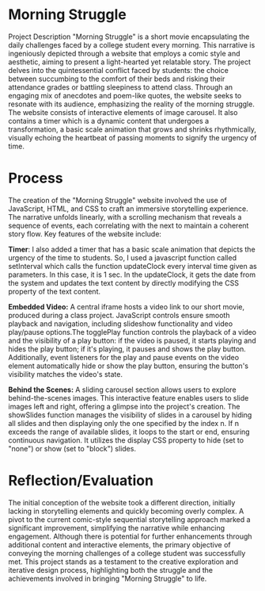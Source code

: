 # Morning Struggle
Project Description
"Morning Struggle" is a short movie encapsulating the daily challenges faced by a college student every morning. This narrative is ingeniously depicted through a website that employs a comic style and aesthetic, aiming to present a light-hearted yet relatable story. The project delves into the quintessential conflict faced by students: the choice between succumbing to the comfort of their beds and risking their attendance grades or battling sleepiness to attend class. Through an engaging mix of anecdotes and poem-like quotes, the website seeks to resonate with its audience, emphasizing the reality of the morning struggle.
The website consists of interactive elements of image carousel. It also contains a timer which is a dynamic content that undergoes a transformation, a basic scale animation that grows and shrinks rhythmically, visually echoing the heartbeat of passing moments to signify the urgency of time.

# Process
The creation of the "Morning Struggle" website involved the use of JavaScript, HTML, and CSS to craft an immersive storytelling experience. The narrative unfolds linearly, with a scrolling mechanism that reveals a sequence of events, each correlating with the next to maintain a coherent story flow. Key features of the website include:

**Timer**: I also added a timer that has a basic scale animation that depicts the urgency of the time to students. So, I used a javascript function called setInterval which calls the function updateClock every interval time given as parameters. In this case, it is 1 sec. In the updateClock, it gets the date from the system and updates the text content by directly modifying the CSS property of the text content.

**Embedded Video:** A central iframe hosts a video link to our short movie, produced during a class project. JavaScript controls ensure smooth playback and navigation, including slideshow functionality and video play/pause options.The togglePlay function controls the playback of a video and the visibility of a play button: if the video is paused, it starts playing and hides the play button; if it's playing, it pauses and shows the play button. Additionally, event listeners for the play and pause events on the video element automatically hide or show the play button, ensuring the button's visibility matches the video's state.

**Behind the Scenes:** A sliding carousel section allows users to explore behind-the-scenes images. This interactive feature enables users to slide images left and right, offering a glimpse into the project's creation. The showSlides function manages the visibility of slides in a carousel by hiding all slides and then displaying only the one specified by the index n. If n exceeds the range of available slides, it loops to the start or end, ensuring continuous navigation. It utilizes the display CSS property to hide (set to "none") or show (set to "block") slides.

# Reflection/Evaluation
The initial conception of the website took a different direction, initially lacking in storytelling elements and quickly becoming overly complex. A pivot to the current comic-style sequential storytelling approach marked a significant improvement, simplifying the narrative while enhancing engagement. Although there is potential for further enhancements through additional content and interactive elements, the primary objective of conveying the morning challenges of a college student was successfully met. This project stands as a testament to the creative exploration and iterative design process, highlighting both the struggle and the achievements involved in bringing "Morning Struggle" to life.